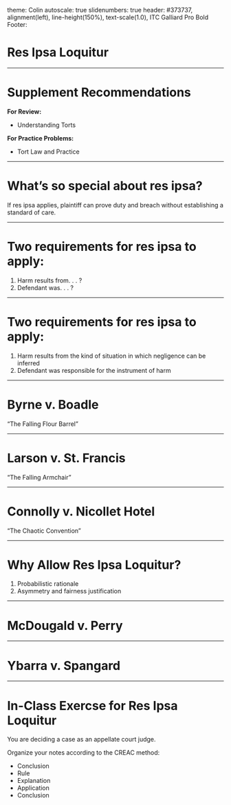 theme: Colin
autoscale: true
slidenumbers: true
header: #373737, alignment(left), line-height(150%), text-scale(1.0), ITC Galliard Pro Bold
Footer:



# Res Ipsa Loquitur

---

# Supplement Recommendations

**For Review:**

- Understanding Torts

**For Practice Problems:**

- Tort Law and Practice

---



# What’s so special about res ipsa?

If res ipsa applies, plaintiff can prove duty and breach without establishing a standard of care.

---

# Two requirements for res ipsa to apply:

1. Harm results from. . . ?
2. Defendant was. . . ?

---

# Two requirements for res ipsa to apply:

1. Harm results from the kind of situation in which negligence can be inferred
2. Defendant was responsible for the instrument of harm

---



# Byrne v. Boadle

“The Falling Flour Barrel”

---





# Larson v. St. Francis

“The Falling Armchair”



---

# Connolly v. Nicollet Hotel

“The Chaotic Convention”

---

# Why Allow Res Ipsa Loquitur?

1. Probabilistic rationale
2. Asymmetry and fairness justification

---

# McDougald v. Perry

---

# Ybarra v. Spangard

---

# In-Class Exercse for Res Ipsa Loquitur

You are deciding a case as an appellate court judge.

Organize your notes according to the CREAC method:

- Conclusion
- Rule
- Explanation
- Application
- Conclusion
